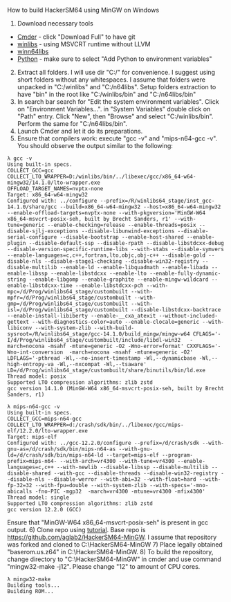 How to build HackerSM64 using MinGW on Windows

1) Download necessary tools
 * [Cmder]([Cmder](https://cmder.app/)) - click "Download Full" to have git
 * [winlibs](https://github.com/brechtsanders/winlibs_mingw/releases/download/14.1.0posix-18.1.5-11.0.1-msvcrt-r1/winlibs-x86_64-posix-seh-gcc-14.1.0-mingw-w64msvcrt-11.0.1-r1.zip) - using MSVCRT runtime without LLVM
 * [winn64libs](https://github.com/aglab2/winn64libs/releases/download/1.0/winn64libs.zip)
 * [Python](https://www.python.org/ftp/python/3.12.3/python-3.12.3-amd64.exe) - make sure to select "Add Python to environment variables"

2) Extract all folders. I will use dir "C:/" for convenience. I suggest using short folders without any whitespaces. I assume that folders were unpacked in "C:/winlibs" and "C:/n64libs". Setup folders extraction to have "bin" in the root like "C:/winlibs/bin" and "C:/n64libs/bin"
3) In search bar search for "Edit the system environment variables". Click on "Environment Variables...". in "System Variables" double click on "Path" entry. Click "New", then "Browse" and select "C:/winlibs/bin". Perform the same for "C:/n64libs/bin".
4) Launch Cmder and let it do its preparations.
5) Ensure that compilers work: execute "gcc -v" and "mips-n64-gcc -v". You should observe the output similar to the following:
```
λ gcc -v
Using built-in specs.
COLLECT_GCC=gcc
COLLECT_LTO_WRAPPER=D:/winlibs/bin/../libexec/gcc/x86_64-w64-mingw32/14.1.0/lto-wrapper.exe
OFFLOAD_TARGET_NAMES=nvptx-none
Target: x86_64-w64-mingw32
Configured with: ../configure --prefix=/R/winlibs64_stage/inst_gcc-14.1.0/share/gcc --build=x86_64-w64-mingw32 --host=x86_64-w64-mingw32 --enable-offload-targets=nvptx-none --with-pkgversion='MinGW-W64 x86_64-msvcrt-posix-seh, built by Brecht Sanders, r1' --with-tune=generic --enable-checking=release --enable-threads=posix --disable-sjlj-exceptions --disable-libunwind-exceptions --disable-serial-configure --disable-bootstrap --enable-host-shared --enable-plugin --disable-default-ssp --disable-rpath --disable-libstdcxx-debug --disable-version-specific-runtime-libs --with-stabs --disable-symvers --enable-languages=c,c++,fortran,lto,objc,obj-c++ --disable-gold --disable-nls --disable-stage1-checking --disable-win32-registry --disable-multilib --enable-ld --enable-libquadmath --enable-libada --enable-libssp --enable-libstdcxx --enable-lto --enable-fully-dynamic-string --enable-libgomp --enable-graphite --enable-mingw-wildcard --enable-libstdcxx-time --enable-libstdcxx-pch --with-mpc=/d/Prog/winlibs64_stage/custombuilt --with-mpfr=/d/Prog/winlibs64_stage/custombuilt --with-gmp=/d/Prog/winlibs64_stage/custombuilt --with-isl=/d/Prog/winlibs64_stage/custombuilt --disable-libstdcxx-backtrace --enable-install-libiberty --enable-__cxa_atexit --without-included-gettext --with-diagnostics-color=auto --enable-clocale=generic --with-libiconv --with-system-zlib --with-build-sysroot=/R/winlibs64_stage/gcc-14.1.0/build_mingw/mingw-w64 CFLAGS='-I/d/Prog/winlibs64_stage/custombuilt/include/libdl-win32   -march=nocona -msahf -mtune=generic -O2 -Wno-error=format' CXXFLAGS='-Wno-int-conversion  -march=nocona -msahf -mtune=generic -O2' LDFLAGS='-pthread -Wl,--no-insert-timestamp -Wl,--dynamicbase -Wl,--high-entropy-va -Wl,--nxcompat -Wl,--tsaware' LD=/d/Prog/winlibs64_stage/custombuilt/share/binutils/bin/ld.exe
Thread model: posix
Supported LTO compression algorithms: zlib zstd
gcc version 14.1.0 (MinGW-W64 x86_64-msvcrt-posix-seh, built by Brecht Sanders, r1)

λ mips-n64-gcc -v
Using built-in specs.
COLLECT_GCC=mips-n64-gcc
COLLECT_LTO_WRAPPER=d:/crash/sdk/bin/../libexec/gcc/mips-elf/12.2.0/lto-wrapper.exe
Target: mips-elf
Configured with: ../gcc-12.2.0/configure --prefix=/d/crash/sdk --with-gnu-as=/d/crash/sdk/bin/mips-n64-as --with-gnu-ld=/d/crash/sdk/bin/mips-n64-ld --target=mips-elf --program-prefix=mips-n64- --with-arch=vr4300 --with-tune=vr4300 --enable-languages=c,c++ --with-newlib --disable-libssp --disable-multilib --disable-shared --with-gcc --disable-threads --disable-win32-registry --disable-nls --disable-werror --with-abi=32 --with-float=hard --with-fp-32=32 --with-fpu=double --with-system-zlib --with-specs='-mno-abicalls -fno-PIC -mgp32  -march=vr4300 -mtune=vr4300 -mfix4300'
Thread model: single
Supported LTO compression algorithms: zlib zstd
gcc version 12.2.0 (GCC)
```
Ensure that "MinGW-W64 x86_64-msvcrt-posix-seh" is present in gcc output.
6) Clone repo using [tutorial](https://github.com/aglab2/tutorials/blob/main/git.md). Base repo is https://github.com/aglab2/HackerSM64-MinGW. I assume that repository was forked and cloned to C:\HackerSM64-MinGW 
7) Place legally obtained "baserom.us.z64" in C:\HackerSM64-MinGW.
8) To build the repository, change directory to "C:\HackerSM64-MinGW" in cmder and use command "mingw32-make -j12". Please change "12" to amount of CPU cores.
```
λ mingw32-make
Building tools...
Building ROM...
```
